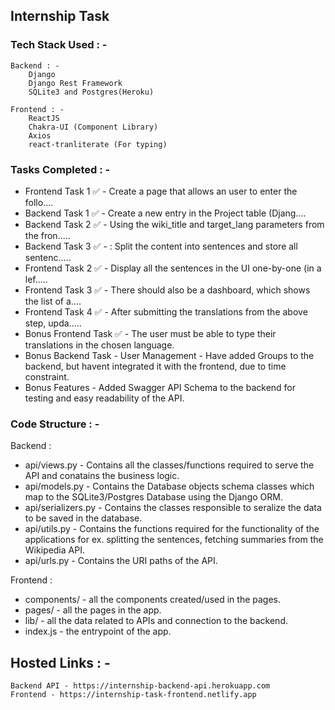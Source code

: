## Internship Task

### Tech Stack Used : -
    Backend : -
        Django 
        Django Rest Framework
        SQLite3 and Postgres(Heroku)

    Frontend : -
        ReactJS
        Chakra-UI (Component Library)
        Axios
        react-tranliterate (For typing)

### Tasks Completed : -
- Frontend Task 1 ✅ - Create a page that allows an user to enter the follo....
- Backend Task 1 ✅ -  Create a new entry in the Project table (Djang....
- Backend Task 2 ✅ - Using the wiki_title and target_lang parameters from the fron.....
- Backend Task 3 ✅ - : Split the content into sentences and store all sentenc.....
- Frontend Task 2 ✅ - Display all the sentences in the UI one-by-one (in a lef.....
- Frontend Task 3 ✅ - There should also be a dashboard, which shows the list of a....
- Frontend Task 4 ✅ - After submitting the translations from the above step, upda.....
- Bonus Frontend Task ✅ - The user must be able to type their translations in the chosen language.
- Bonus Backend Task - User Management - Have added Groups to the backend, but havent integrated it with the frontend, due to time constraint.
- Bonus Features - Added Swagger API Schema to the backend for testing and easy readability of the API.

### Code Structure : -
Backend : 
- api/views.py - Contains all the classes/functions required to serve the API and conatains the business logic.
- api/models.py - Contains the Database objects schema classes which map to the SQLite3/Postgres Database using the Django ORM.
- api/serializers.py - Contains the classes responsible to seralize the data to be saved in the database.
- api/utils.py - Contains the functions required for the functionality of the applications for ex. splitting the sentences, fetching summaries from the Wikipedia API.
- api/urls.py - Contains the URI paths of the API.

Frontend :
- components/ - all the components created/used in the pages.
- pages/ - all the pages in the app.
- lib/ - all the data related to APIs and connection to the backend.
- index.js - the entrypoint of the app.

## Hosted Links : -
    Backend API - https://internship-backend-api.herokuapp.com
    Frontend - https://internship-task-frontend.netlify.app